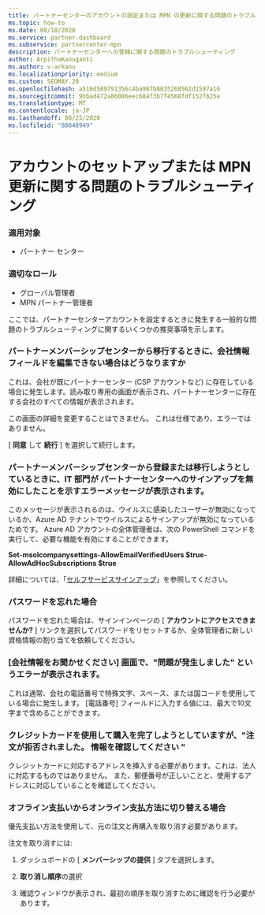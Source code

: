 ```yaml
---
title: パートナーセンターのアカウントの設定または MPN の更新に関する問題のトラブルシューティング
ms.topic: how-to
ms.date: 08/18/2020
ms.service: partner-dashboard
ms.subservice: partnercenter-mpn
description: パートナーセンターへの登録に関する問題のトラブルシューティング
author: ArpithaKanuganti
ms.author: v-arkanu
ms.localizationpriority: medium
ms.custom: SEOMAY.20
ms.openlocfilehash: a516d569791356c4ba967b8835268562d1597a16
ms.sourcegitcommit: 9bbad472a86086eec684f3b7f4568fdf152f625e
ms.translationtype: MT
ms.contentlocale: ja-JP
ms.lasthandoff: 08/25/2020
ms.locfileid: "88848949"
---
```

# <a name="troubleshoot-account-setup-or-mpn-renewal-issues"></a>アカウントのセットアップまたは MPN 更新に関する問題のトラブルシューティング

### <a name="applies-to"></a>適用対象

- パートナー センター
 
### <a name="appropriate-roles"></a>適切なロール

- グローバル管理者
- MPN パートナー管理者 
 

ここでは、パートナーセンターアカウントを設定するときに発生する一般的な問題のトラブルシューティングに関するいくつかの推奨事項を示します。

### <a name="what-happens-if-you-are-migrating-from-partner-membership-center-and-you-cant-edit-any-company-information-fields"></a>パートナーメンバーシップセンターから移行するときに、会社情報フィールドを編集できない場合はどうなりますか

これは、会社が既にパートナーセンター (CSP アカウントなど) に存在している場合に発生します。読み取り専用の画面が表示され、パートナーセンターに存在する会社のすべての情報が表示されます。

この画面の詳細を変更することはできません。 これは仕様であり、エラーではありません。

[ **同意** して **続行** ] を選択して続行します。

### <a name="you-are-trying-to-enroll-or-to-migrate-from-partner-membership-center-and-you-receive-an-error-message-saying-that-the-it-department-has-turned-off-sign-up-for-partner-center"></a>パートナーメンバーシップセンターから登録または移行しようとしているときに、IT 部門が **パートナーセンターへのサインアップ**を無効にしたことを示すエラーメッセージが表示されます。 

このメッセージが表示されるのは、ウイルスに感染したユーザーが無効になっているか、Azure AD テナントでウイルスによるサインアップが無効になっているためです。 Azure AD アカウントの全体管理者は、次の PowerShell コマンドを実行して、必要な機能を有効にすることができます。

**Set-msolcompanysettings-AllowEmailVerifiedUsers $true-AllowAdHocSubscriptions $true**

詳細については、「[セルフサービスサインアップ](https://docs.microsoft.com/azure/active-directory/users-groups-roles/directory-self-service-signup)」を参照してください。

### <a name="you-forgot-your-password"></a>パスワードを忘れた場合

パスワードを忘れた場合は、サインインページの [ **アカウントにアクセスできませんか?** ] リンクを選択してパスワードをリセットするか、全体管理者に新しい資格情報の割り当てを依頼してください。

### <a name="on-the-tell-us-about-your-company-screen-you-receive-a-something-went-wrong-error"></a>[会社情報をお聞かせください] 画面で、"問題が発生しました" というエラーが表示されます。

これは通常、会社の電話番号で特殊文字、スペース、または国コードを使用している場合に発生します。 [電話番号] フィールドに入力する値には、最大で10文字まで含めることができます。

### <a name="you-are-trying-to-complete-the-purchase-via-credit-card-but-you-are-receiving-an-error-message-stating-that-your-order-was-declined-please-verify-your-information"></a>クレジットカードを使用して購入を完了しようとしていますが、"注文が拒否されました。 情報を確認してください "

クレジットカードに対応するアドレスを挿入する必要があります。これは、法人に対応するものではありません。 また、郵便番号が正しいことと、使用するアドレスに対応していることを確認してください。

### <a name="you-want-to-switch-from-offline-payment-to-online-payment-method"></a>オフライン支払いからオンライン支払方法に切り替える場合 

優先支払い方法を使用して、元の注文と再購入を取り消す必要があります。

注文を取り消すには:

1. ダッシュボードの [ **メンバーシップの提供** ] タブを選択します。

2. **取り消し順序**の選択

3. 確認ウィンドウが表示され、最初の順序を取り消すために確認を行う必要があります。
